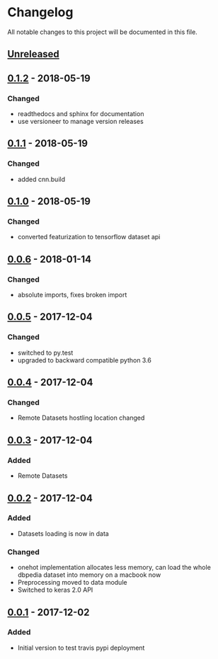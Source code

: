 # Changelog
All notable changes to this project will be documented in this file.

## [Unreleased]

## [0.1.2] - 2018-05-19
### Changed
- readthedocs and sphinx for documentation
- use versioneer to manage version releases

## [0.1.1] - 2018-05-19
### Changed
- added cnn.build

## [0.1.0] - 2018-05-19
### Changed
- converted featurization to tensorflow dataset api

## [0.0.6] - 2018-01-14
### Changed
- absolute imports, fixes broken import

## [0.0.5] - 2017-12-04
### Changed
- switched to py.test
- upgraded to backward compatible python 3.6

## [0.0.4] - 2017-12-04
### Changed
- Remote Datasets hostling location changed

## [0.0.3] - 2017-12-04
### Added
- Remote Datasets

## [0.0.2] - 2017-12-04
### Added
- Datasets loading is now in data

### Changed
- onehot implementation allocates less memory, can load the whole dbpedia
  dataset into memory on a macbook now
- Preprocessing moved to data module
- Switched to keras 2.0 API

## [0.0.1] - 2017-12-02
### Added
- Initial version to test travis pypi deployment

[Unreleased]: https://github.com/purzelrakete/char-cnn/compare/v0.1.2...HEAD
[0.1.2]: https://github.com/purzelrakete/char-cnn/compare/v0.1.1...v0.1.2
[0.1.1]: https://github.com/purzelrakete/char-cnn/compare/v0.1.0...v0.1.1
[0.1.0]: https://github.com/purzelrakete/char-cnn/compare/v0.0.5...v0.1.0
[0.0.6]: https://github.com/purzelrakete/char-cnn/compare/v0.0.5...v0.0.6
[0.0.5]: https://github.com/purzelrakete/char-cnn/compare/v0.0.4...v0.0.5
[0.0.4]: https://github.com/purzelrakete/char-cnn/compare/v0.0.3...v0.0.4
[0.0.3]: https://github.com/purzelrakete/char-cnn/compare/v0.0.2...v0.0.3
[0.0.2]: https://github.com/purzelrakete/char-cnn/compare/v0.0.1...v0.0.2
[0.0.1]: https://github.com/purzelrakete/char-cnn/compare/37c72676c94f7b9354da6bdcf857e9e00c572e3f...v0.0.1
